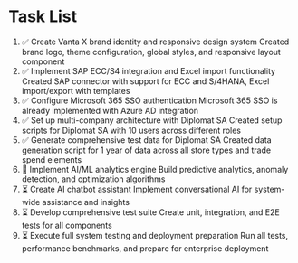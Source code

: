 # Task List

1. ✅ Create Vanta X brand identity and responsive design system
Created brand logo, theme configuration, global styles, and responsive layout component
2. ✅ Implement SAP ECC/S4 integration and Excel import functionality
Created SAP connector with support for ECC and S/4HANA, Excel import/export with templates
3. ✅ Configure Microsoft 365 SSO authentication
Microsoft 365 SSO is already implemented with Azure AD integration
4. ✅ Set up multi-company architecture with Diplomat SA
Created setup scripts for Diplomat SA with 10 users across different roles
5. ✅ Generate comprehensive test data for Diplomat SA
Created data generation script for 1 year of data across all store types and trade spend elements
6. 🔄 Implement AI/ML analytics engine
Build predictive analytics, anomaly detection, and optimization algorithms
7. ⏳ Create AI chatbot assistant
Implement conversational AI for system-wide assistance and insights
8. ⏳ Develop comprehensive test suite
Create unit, integration, and E2E tests for all components
9. ⏳ Execute full system testing and deployment preparation
Run all tests, performance benchmarks, and prepare for enterprise deployment

